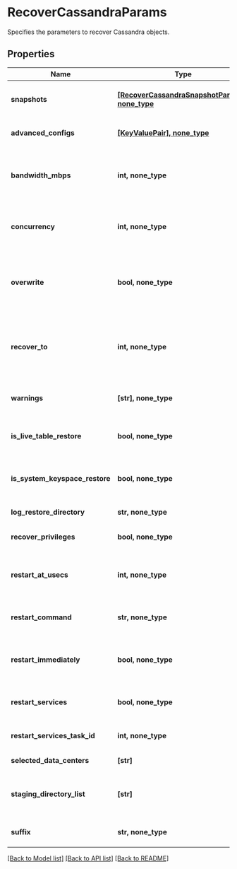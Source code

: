 # RecoverCassandraParams

Specifies the parameters to recover Cassandra objects.

## Properties
Name | Type | Description | Notes
------------ | ------------- | ------------- | -------------
**snapshots** | [**[RecoverCassandraSnapshotParams], none_type**](RecoverCassandraSnapshotParams.md) | Specifies the local snapshot ids and other details of the Objects to be recovered. | 
**advanced_configs** | [**[KeyValuePair], none_type**](KeyValuePair.md) | Specifies the advanced configuration for a recovery job. | [optional] 
**bandwidth_mbps** | **int, none_type** | Specifies the maximum network bandwidth that each concurrent IO Stream can use for exchanging data with the cluster. | [optional] 
**concurrency** | **int, none_type** | Specifies the maximum number of concurrent IO Streams that will be created to exchange data with the cluster. | [optional] 
**overwrite** | **bool, none_type** | Set to true to overwrite an existing object at the destination. If set to false, and the same object exists at the destination, then recovery will fail for that object. | [optional] 
**recover_to** | **int, none_type** | Specifies the &#39;Source Registration ID&#39; of the source where the objects are to be recovered. If this is not specified, the recovery job will recover to the original location. | [optional] 
**warnings** | **[str], none_type** | This field will hold the warnings in cases where the job status is SucceededWithWarnings. | [optional] [readonly] 
**is_live_table_restore** | **bool, none_type** | Specifies whether the current recovery operation is a live table restore operation. | [optional] 
**is_system_keyspace_restore** | **bool, none_type** | Specifies whether the current recovery operation is a system keyspace restore operation. | [optional] 
**log_restore_directory** | **str, none_type** | Specifies the directory for restoring the logs. | [optional] 
**recover_privileges** | **bool, none_type** | Specifies whether recover/skip roles and permissions. | [optional] 
**restart_at_usecs** | **int, none_type** | Specifies the time in Unix epoch timestamp in microseconds at which the Cassandra services are to be restarted. | [optional] 
**restart_command** | **str, none_type** | Specifies the command to restart Cassandra services after the point in time recovery. | [optional] 
**restart_immediately** | **bool, none_type** | Specifies whether to restart Cassandra services immediately after the point in time recovery. | [optional] 
**restart_services** | **bool, none_type** | Specifies whether to restart Cassandra services after the point in time recovery. | [optional] 
**restart_services_task_id** | **int, none_type** | Specifies the Id of the task required to restart Cassandra services. | [optional] [readonly] 
**selected_data_centers** | **[str]** | Selected Data centers for this cluster. | [optional] 
**staging_directory_list** | **[str]** | Specifies the directory on the primary to copy the files which are to be uploaded using destination sstableloader. | [optional] 
**suffix** | **str, none_type** | A suffix that is to be applied to all recovered objects. | [optional] 

[[Back to Model list]](../README.md#documentation-for-models) [[Back to API list]](../README.md#documentation-for-api-endpoints) [[Back to README]](../README.md)



